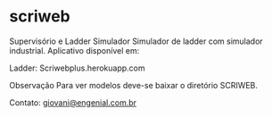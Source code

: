 # scriweb
Supervisório e Ladder Simulador
Simulador de ladder com simulador industrial.
Aplicativo disponível em:

Ladder: 
Scriwebplus.herokuapp.com

Observação
Para ver modelos deve-se baixar o diretório SCRIWEB.

Contato: giovani@engenial.com.br
